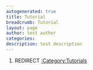 ```yaml
---
autogenerated: true
title: Tutorial
breadcrumb: Tutorial
layout: page
author: test author
categories: 
description: test description
---
```


1.  REDIRECT [:Category:Tutorials](_Category_Tutorials "wikilink")
